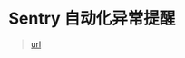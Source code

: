 # Sentry 自动化异常提醒

> [url](https://laravel-china.org/articles/4235/sentry-automation-exception-alert)